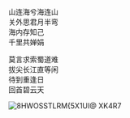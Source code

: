 

山连海兮海连山  
关外思君月半弯  
海内存知己  
千里共婵娟  
  
莫言求索蜀道难  
拔尖⻓江直等闲  
待到重逢日  
回首碧云天  

![8HWOSSTLRM{5X1UI@ XK4R7](https://user-images.githubusercontent.com/37606779/137712952-ec858c24-5d6d-4fcc-a9bf-8df2a01745de.jpg)
